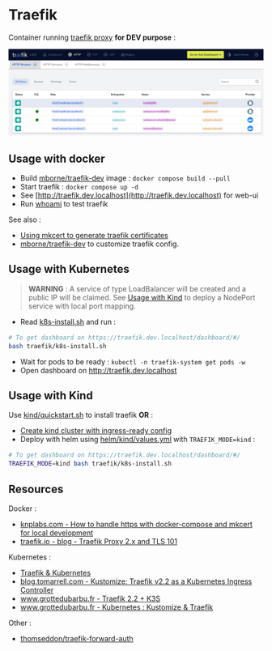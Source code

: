 # Traefik

Container running [traefik proxy](https://doc.traefik.io/traefik/) **for DEV purpose** :

![traefik-screenshot](docs/traefik-screenshot.png)

## Usage with docker

* Build [mborne/traefik-dev](img/traefik-dev/README.md) image : `docker compose build --pull`
* Start traefik : `docker compose up -d`
* See [http://traefik.dev.localhost](http://traefik.dev.localhost) for web-ui
* Run [whoami](../whoami/README.md) to test traefik

See also :

* [Using mkcert to generate traefik certificates](mkcert.md)
* [mborne/traefik-dev](img/traefik-dev/README.md) to customize traefik config.

## Usage with Kubernetes

> **WARNING** : A service of type LoadBalancer will be created and a public IP will be claimed. See [Usage with Kind](#usage-with-kind) to deploy a NodePort service with local port mapping.

* Read [k8s-install.sh](k8s-install.sh) and run :

```bash
# To get dashboard on https://traefik.dev.localhost/dashboard/#/
bash traefik/k8s-install.sh
```

* Wait for pods to be ready : `kubectl -n traefik-system get pods -w`
* Open dashboard on http://traefik.dev.localhost

## Usage with Kind

Use [kind/quickstart.sh](../kind/quickstart.sh) to install traefik **OR** :

* [Create kind cluster with ingress-ready config](../kind/README.md)
* Deploy with helm using [helm/kind/values.yml](helm/kind/values.yml) with `TRAEFIK_MODE=kind` :

```bash
# To get dashboard on https://traefik.dev.localhost/dashboard/#/
TRAEFIK_MODE=kind bash traefik/k8s-install.sh
```


## Resources

Docker :

* [knplabs.com - How to handle https with docker-compose and mkcert for local development](https://knplabs.com/en/blog/how-to-handle-https-with-docker-compose-and-mkcert-for-local-development)
* [traefik.io - blog - Traefik Proxy 2.x and TLS 101](https://traefik.io/blog/traefik-2-tls-101-23b4fbee81f1/)

Kubernetes :

* [Traefik & Kubernetes](https://doc.traefik.io/traefik/routing/providers/kubernetes-crd/)
* [blog.tomarrell.com - Kustomize: Traefik v2.2 as a Kubernetes Ingress Controller](https://blog.tomarrell.com/post/traefik_v2_on_kubernetes)
* [www.grottedubarbu.fr - Traefik 2.2 + K3S](https://www.grottedubarbu.fr/traefik-2-k3s/)
* [www.grottedubarbu.fr - Kubernetes : Kustomize & Traefik](https://www.grottedubarbu.fr/kubernetes-kustomize-traefik/)

Other :

* [thomseddon/traefik-forward-auth](https://github.com/thomseddon/traefik-forward-auth#readme)
